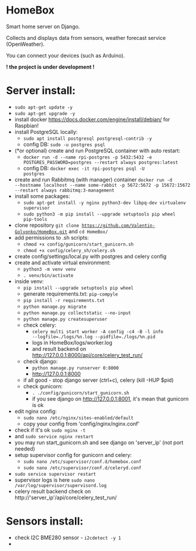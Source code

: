 # HomeBox
<p>Smart home server on Django.</p>
<p>Collects and displays data from sensors, weather forecast service (OpenWeather).</p>
<p>You can connect your devices (such as Arduino).</p>
<b>! the project is under development !</b>

# Server install:
- <code>sudo apt-get update -y</code>
- <code>sudo apt-get upgrade -y</code>
- install docker https://docs.docker.com/engine/install/debian/ for Raspbian!
- install PostgreSQL locally:
  -  <code>sudo apt install postgresql postgresql-contrib -y</code>
  - config DB: <code>sudo -u postgres psql</code>
- (*or optional) create and run PostgreSQL container with auto restart:
  - <code>docker run -d --name rpi-postgres -p 5432:5432 -e POSTGRES_PASSWORD=postgres --restart always postgres:latest</code>
  - config DB: <code>docker exec -it rpi-postgres psql -U postgres</code>
- create and run Rabbitmq (with manager) container <code>docker run -d --hostname localhost --name some-rabbit -p 5672:5672 -p 15672:15672 --restart always rabbitmq:3-management</code>
- install some packages:
  - <code>sudo apt-get install -y nginx python3-dev libpq-dev virtualenv supervisor</code>
  - <code>sudo python3 -m pip install --upgrade setuptools pip wheel pip-tools</code>
- clone repository <code>git clone https://github.com/Valentin-Golyonko/HomeBox.git</code> and <code>cd HomeBox/</code>
- add permissions to .sh scripts:
  - <code>chmod +x config/gunicorn/start_gunicorn.sh</code>
  - <code>chmod +x config/celery_sh/celery.sh</code>
- create config/settings/local.py with postgres and celery config
- create and activate virtual environment:
  - <code>python3 -m venv venv</code>
  - <code>. venv/bin/activate</code>
- inside venv:
  - <code>pip install --upgrade setuptools pip wheel</code>
  - generate requirements.txt: <code>pip-compyle</code>
  - <code>pip install -r requirements.txt</code>
  - <code>python manage.py migrate</code>
  - <code>python manage.py collectstatic --no-input</code>
  - <code>python manage.py createsuperuser</code>
  - check celery:
    - <code>celery multi start worker -A config -c4 -B -l info --logfile=./logs/%n.log --pidfile=./logs/%n.pid</code>
    - logs in HomeBox/logs/worker.log
    - and result backend on http://127.0.0.1:8000/api/core/celery_test_run/
  - check django:
    - <code>python manage.py runserver 0:8000</code>
    - http://127.0.0.1:8000
  - if all good - stop django server (ctrl+c), celery (kill -HUP $pid)
  - check gunicorn:
    - <code>. ./config/gunicorn/start_gunicorn.sh</code>
    - if you see django on http://127.0.0.1:8001, it's mean that gunicorn is ok
- edit nginx config:
  - <code>sudo nano /etc/nginx/sites-enabled/default</code>
  - copy your config from 'config/nginx/nginx.conf'
- check if it's ok <code>sudo nginx -t</code>
- and <code>sudo service nginx restart</code>
- you may run start_gunicorn.sh and see django on 'server_ip' (not port needed)
- setup supervisor config for gunicorn and celery:
  - <code>sudo nano /etc/supervisor/conf.d/homebox.conf</code>
  - <code>sudo nano /etc/supervisor/conf.d/celeryd.conf</code>
- <code>sudo service supervisor restart</code>
- supervisor logs is here <code>sudo nano /var/log/supervisor/supervisord.log</code>
- celery result backend check on http://'server_ip'/api/core/celery_test_run/

# Sensors install:
- check I2C BME280 sensor - <code>i2cdetect -y 1</code>
- 
